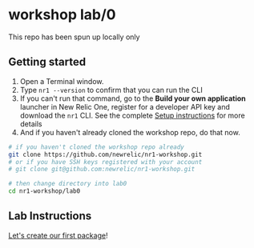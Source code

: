 # workshop lab/0

This repo has been spun up locally only

## Getting started

1. Open a Terminal window.
2. Type `nr1 --version` to confirm that you can run the CLI
3. If you can't run that command, go to the **Build your own application** launcher in New Relic One, register for a developer API key and download the `nr1` CLI. See the complete [Setup instructions](../SETUP.md) for more details
4. And if you haven't already cloned the workshop repo, do that now.

```bash
# if you haven't cloned the workshop repo already
git clone https://github.com/newrelic/nr1-workshop.git
# or if you have SSH keys registered with your account
# git clone git@github.com:newrelic/nr1-workshop.git

# then change directory into lab0
cd nr1-workshop/lab0
```

## Lab Instructions

[Let's create our first package](INSTRUCTIONS.md)!
